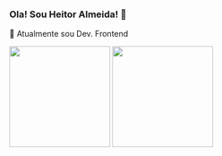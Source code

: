 ### Ola! Sou Heitor Almeida! 👋
  🔭 Atualmente sou Dev. Frontend
  <div>
  <img height="180em" src="https://github-readme-stats.vercel.app/api?username=Heitorallmeida&count_private=true&show_icons=true&theme=merko&include_all_commits=true"/>
  <img height="180em" src="https://github-readme-stats.vercel.app/api/top-langs/?username=Heitorallmeida&count_private=true&layout=compact&langs_count=9&theme=merko"/>
  </div>
